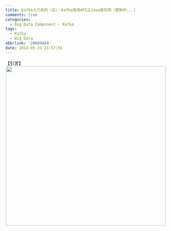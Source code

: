 ```yaml
---
title: Kafka入门系列（五）：Kafka常用API之Java版实例（更新中...)
comments: true
categories:
  - Big Data Component - Kafka
tags:
  - Kafka
  - Big Data
abbrlink: '20689484'
date: 2018-05-31 21:57:55
---
```

【引言】
<img style="clear: both;display: block;margin:auto;" src="/img/2018-06-07-03.jpg" width="500">
<!-- more -->
